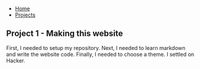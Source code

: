  - [Home](index.md)
 - [Projects](projects.md)

## Project 1 - Making this website

First, I needed to setup my repository. Next, I needed to learn markdown and write the website code. Finally, I needed to choose a theme. I settled on Hacker.
